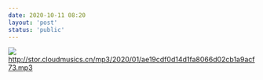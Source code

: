 ```yaml
---
date: 2020-10-11 08:20
layout: 'post'
status: 'public'
---
```

![](https://cdn.pixabay.com/photo/2020/10/14/01/18/winter-5653129_1280.jpg)
http://stor.cloudmusics.cn/mp3/2020/01/ae19cdf0d14d1fa8066d02cb1a9acf73.mp3